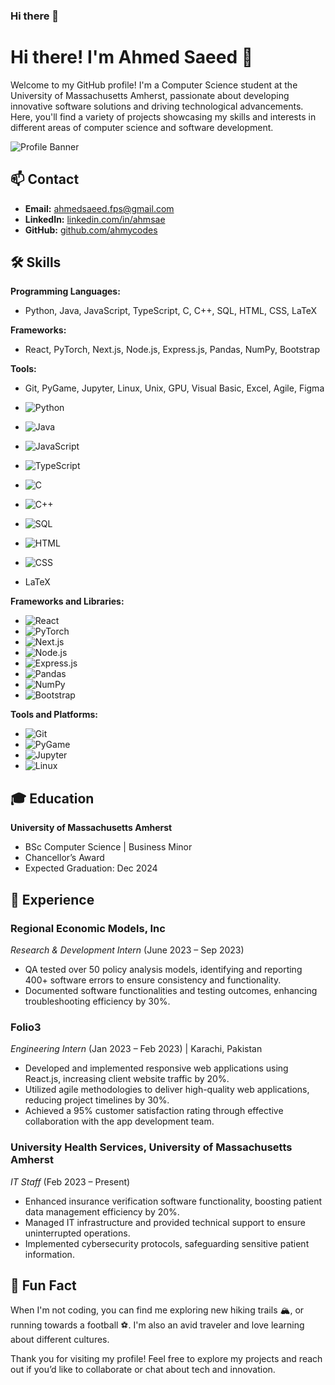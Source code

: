 ### Hi there 👋

<!--
**AhmyCodes/AhmyCodes** is a ✨ _special_ ✨ repository because its `README.md` (this file) appears on your GitHub profile.

Here are some ideas to get you started:

- 🔭 I’m currently working on ...
- 🌱 I’m currently learning ...
- 👯 I’m looking to collaborate on ...
- 🤔 I’m looking for help with ...
- 💬 Ask me about ...
- 📫 How to reach me: ...
- 😄 Pronouns: ...
- ⚡ Fun fact: ...
-->

# Hi there! I'm Ahmed Saeed 👋

Welcome to my GitHub profile! I'm a Computer Science student at the University of Massachusetts Amherst, passionate about developing innovative software solutions and driving technological advancements. Here, you'll find a variety of projects showcasing my skills and interests in different areas of computer science and software development.

![Profile Banner](https://via.placeholder.com/1000x300.png?text=Welcome+to+Ahmed's+GitHub+Profile)

## 📫 Contact
- **Email:** [ahmedsaeed.fps@gmail.com](mailto:ahmedsaeed.fps@gmail.com)
- **LinkedIn:** [linkedin.com/in/ahmsae](https://www.linkedin.com/in/ahmsae)
- **GitHub:** [github.com/ahmycodes](https://github.com/ahmycodes)

## 🛠️ Skills

**Programming Languages:**
- Python, Java, JavaScript, TypeScript, C, C++, SQL, HTML, CSS, LaTeX

**Frameworks:**
- React, PyTorch, Next.js, Node.js, Express.js, Pandas, NumPy, Bootstrap

**Tools:**
- Git, PyGame, Jupyter, Linux, Unix, GPU, Visual Basic, Excel, Agile, Figma

- ![Python](https://img.shields.io/badge/-Python-3776AB?style=flat&logo=python&logoColor=white)
- ![Java](https://img.shields.io/badge/-Java-007396?style=flat&logo=java&logoColor=white)
- ![JavaScript](https://img.shields.io/badge/-JavaScript-F7DF1E?style=flat&logo=javascript&logoColor=black)
- ![TypeScript](https://img.shields.io/badge/-TypeScript-3178C6?style=flat&logo=typescript&logoColor=white)
- ![C](https://img.shields.io/badge/-C-A8B9CC?style=flat&logo=c&logoColor=black)
- ![C++](https://img.shields.io/badge/-C++-00599C?style=flat&logo=cplusplus&logoColor=white)
- ![SQL](https://img.shields.io/badge/-SQL-4479A1?style=flat&logo=postgresql&logoColor=white)
- ![HTML](https://img.shields.io/badge/-HTML-E34F26?style=flat&logo=html5&logoColor=white)
- ![CSS](https://img.shields.io/badge/-CSS-1572B6?style=flat&logo=css3&logoColor=white)
- LaTeX

**Frameworks and Libraries:**
- ![React](https://img.shields.io/badge/-React-61DAFB?style=flat&logo=react&logoColor=black)
- ![PyTorch](https://img.shields.io/badge/-PyTorch-EE4C2C?style=flat&logo=pytorch&logoColor=white)
- ![Next.js](https://img.shields.io/badge/-Next.js-000000?style=flat&logo=nextdotjs&logoColor=white)
- ![Node.js](https://img.shields.io/badge/-Node.js-339933?style=flat&logo=nodedotjs&logoColor=white)
- ![Express.js](https://img.shields.io/badge/-Express.js-000000?style=flat&logo=express&logoColor=white)
- ![Pandas](https://img.shields.io/badge/-Pandas-150458?style=flat&logo=pandas&logoColor=white)
- ![NumPy](https://img.shields.io/badge/-NumPy-013243?style=flat&logo=numpy&logoColor=white)
- ![Bootstrap](https://img.shields.io/badge/-Bootstrap-7952B3?style=flat&logo=bootstrap&logoColor=white)

**Tools and Platforms:**
- ![Git](https://img.shields.io/badge/-Git-F05032?style=flat&logo=git&logoColor=white)
- ![PyGame](https://img.shields.io/badge/-PyGame-00BFFF?style=flat&logo=python&logoColor=white)
- ![Jupyter](https://img.shields.io/badge/-Jupyter-F37626?style=flat&logo=jupyter&logoColor=white)
- ![Linux](https://img.shields.io/badge/-Linux-FCC624?style=flat&logo=linux&logoColor=black)

## 🎓 Education

**University of Massachusetts Amherst**
- BSc Computer Science | Business Minor
- Chancellor’s Award
- Expected Graduation: Dec 2024

## 💼 Experience

### Regional Economic Models, Inc
*Research & Development Intern* (June 2023 – Sep 2023)
- QA tested over 50 policy analysis models, identifying and reporting 400+ software errors to ensure consistency and functionality.
- Documented software functionalities and testing outcomes, enhancing troubleshooting efficiency by 30%.

### Folio3
*Engineering Intern* (Jan 2023 – Feb 2023) | Karachi, Pakistan
- Developed and implemented responsive web applications using React.js, increasing client website traffic by 20%.
- Utilized agile methodologies to deliver high-quality web applications, reducing project timelines by 30%.
- Achieved a 95% customer satisfaction rating through effective collaboration with the app development team.

### University Health Services, University of Massachusetts Amherst
*IT Staff* (Feb 2023 – Present)
- Enhanced insurance verification software functionality, boosting patient data management efficiency by 20%.
- Managed IT infrastructure and provided technical support to ensure uninterrupted operations.
- Implemented cybersecurity protocols, safeguarding sensitive patient information.


## 🎉 Fun Fact
When I'm not coding, you can find me exploring new hiking trails 🏔️, or running towards a football ⚽. I'm also an avid traveler and love learning about different cultures.

Thank you for visiting my profile! Feel free to explore my projects and reach out if you’d like to collaborate or chat about tech and innovation.


